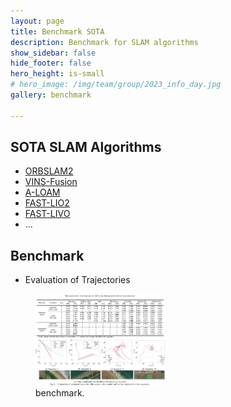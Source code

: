 ```yaml
---
layout: page
title: Benchmark SOTA
description: Benchmark for SLAM algorithms
show_sidebar: false
hide_footer: false
hero_height: is-small
# hero_image: /img/team/group/2023_info_day.jpg
gallery: benchmark
 
---
```


## SOTA SLAM Algorithms
 
- [ORBSLAM2](https://github.com/raulmur/ORB_SLAM2)
- [VINS-Fusion](https://github.com/HKUST-Aerial-Robotics/VINS-Fusion)
- [A-LOAM](https://github.com/HKUST-Aerial-Robotics/A-LOAM)
- [FAST-LIO2](https://github.com/hku-mars/FAST_LIO)
- [FAST-LIVO](https://github.com/hku-mars/FAST-LIVO)
- ...


## Benchmark

- Evaluation of Trajectories

<figure>
 <img src="/img/results.png" style="width:49%" />
 <figcaption>
 benchmark.
 </figcaption>
</figure>
